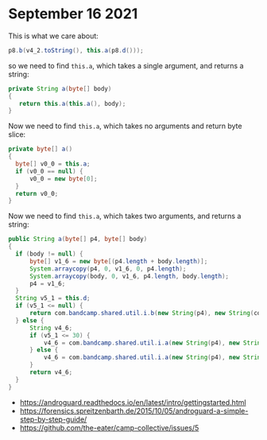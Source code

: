 # September 16 2021

This is what we care about:

~~~java
p8.b(v4_2.toString(), this.a(p8.d()));
~~~

so we need to find `this.a`, which takes a single argument, and returns a
string:

~~~java
private String a(byte[] body)
{
   return this.a(this.a(), body);
}
~~~

Now we need to find `this.a`, which takes no arguments and return byte slice:

~~~java
private byte[] a()
{
  byte[] v0_0 = this.a;
  if (v0_0 == null) {
      v0_0 = new byte[0];
  }
  return v0_0;
}
~~~

Now we need to find `this.a`, which takes two arguments, and returns a string:

~~~java
public String a(byte[] p4, byte[] body)
{
  if (body != null) {
      byte[] v1_6 = new byte[(p4.length + body.length)];
      System.arraycopy(p4, 0, v1_6, 0, p4.length);
      System.arraycopy(body, 0, v1_6, p4.length, body.length);
      p4 = v1_6;
  }
  String v5_1 = this.d;
  if (v5_1 <= null) {
      return com.bandcamp.shared.util.i.b(new String(p4), new String(com.bandcamp.android.network.d.j));
  } else {
      String v4_6;
      if (v5_1 <= 30) {
          v4_6 = com.bandcamp.shared.util.i.a(new String(p4), new String(this.c), 0);
      } else {
          v4_6 = com.bandcamp.shared.util.i.a(new String(p4), new String(this.c), 0, 0);
      }
      return v4_6;
  }
}
~~~

- https://androguard.readthedocs.io/en/latest/intro/gettingstarted.html
- https://forensics.spreitzenbarth.de/2015/10/05/androguard-a-simple-step-by-step-guide/
- https://github.com/the-eater/camp-collective/issues/5
